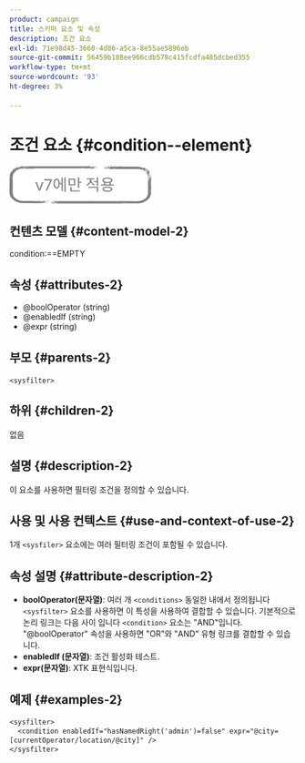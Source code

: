 ```yaml
---
product: campaign
title: 스키마 요소 및 속성
description: 조건 요소
exl-id: 71e98d45-3660-4d86-a5ca-8e55ae5896eb
source-git-commit: 56459b188ee966cdb578c415fcdfa485dcbed355
workflow-type: tm+mt
source-wordcount: '93'
ht-degree: 3%

---
```


# 조건 요소 {#condition--element}

![](../../../assets/v7-only.svg)

## 컨텐츠 모델 {#content-model-2}

condition:==EMPTY

## 속성 {#attributes-2}

* @boolOperator (string)
* @enabledIf (string)
* @expr (string)

## 부모 {#parents-2}

`<sysfilter>`

## 하위 {#children-2}

없음

## 설명 {#description-2}

이 요소를 사용하면 필터링 조건을 정의할 수 있습니다.

## 사용 및 사용 컨텍스트 {#use-and-context-of-use-2}

1개 `<sysfiler>`  요소에는 여러 필터링 조건이 포함될 수 있습니다.

## 속성 설명 {#attribute-description-2}

* **boolOperator(문자열)**: 여러 개 `<conditions>` 동일한 내에서 정의됩니다  `<sysfilter>` 요소를 사용하면 이 특성을 사용하여 결합할 수 있습니다. 기본적으로 논리 링크는 다음 사이 입니다 `<condition>` 요소는 &quot;AND&quot;입니다. &quot;@boolOperator&quot; 속성을 사용하면 &quot;OR&quot;와 &quot;AND&quot; 유형 링크를 결합할 수 있습니다.
* **enabledIf (문자열)**: 조건 활성화 테스트.
* **expr(문자열)**: XTK 표현식입니다.

## 예제 {#examples-2}

```
<sysfilter>
  <condition enabledIf="hasNamedRight('admin')=false" expr="@city=[currentOperator/location/@city]" />
</sysfilter>
```
